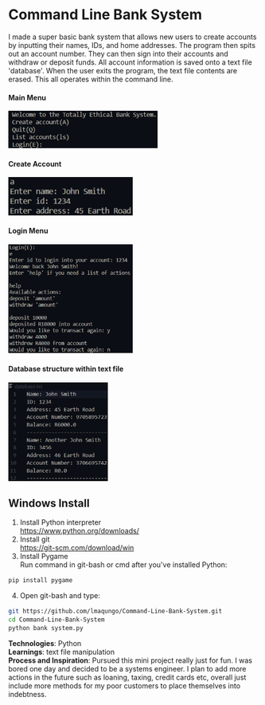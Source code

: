 # Command Line Bank System

I made a super basic bank system that allows new users to create accounts by inputting their names, IDs, and home addresses. The program then spits out an account number. They can then sign into their accounts and withdraw or deposit funds. All account information is saved onto a text file 'database'. When the user exits the program, the text file contents are erased. This all operates within the command line. 

#### Main Menu  

<img src="https://github.com/lmaqungo/Command-Line-Bank-System/blob/main/img/main-menu.png?raw=true" alt = "main menu display" width="300">

#### Create Account

<img src="https://github.com/lmaqungo/Command-Line-Bank-System/blob/main/img/create.png?raw=true" alt = "create account display" width="250">

#### Login Menu
<img src="https://github.com/lmaqungo/Command-Line-Bank-System/blob/main/img/login.png?raw=true" alt = "login menu display" width="250">

#### Database structure within text file

<img src="https://github.com/lmaqungo/Command-Line-Bank-System/blob/main/img/database.png?raw=true" alt = "create account display" width="200">

## Windows Install        

1. Install Python interpreter  
https://www.python.org/downloads/
2. Install git  
https://git-scm.com/download/win
3. Install Pygame      
Run command in git-bash or cmd after you've installed Python:
```bash
pip install pygame
```
4. Open git-bash and type:    
```bash
git https://github.com/lmaqungo/Command-Line-Bank-System.git
cd Command-Line-Bank-System
python bank system.py
```

**Technologies**: Python  
**Learnings**: text file manipulation  
**Process and Inspiration**: Pursued this mini project really just for fun. I was bored one day and decided to be a systems engineer. I plan to add more actions in the future such as loaning, taxing, credit cards etc, overall just include more methods for my poor customers to place themselves into indebtness.  
